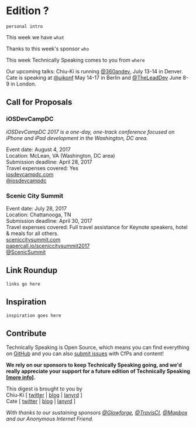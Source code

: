# Edition ?

`personal intro`

This week we have `what`

Thanks to this week's sponsor `who`

This week Technically Speaking comes to you from `where`

Our upcoming talks: Chiu-Ki is running [@360andev](http://twitter.com/360andev), July 13-14 in Denver. Cate is speaking at [@uikonf](http://twitter.com/uikonf) May 14-17 in Berlin and [@TheLeadDev](http://twitter.com/theleaddev) June 8-9 in London.


## Call for Proposals


### iOSDevCampDC
*iOSDevCampDC 2017 is a one-day, one-track conference focused on
iPhone and iPad development in the Washington, DC area.*

Event date: August 4, 2017  
Location: McLean, VA (Washington, DC area)  
Submission deadline: April 28, 2017  
Travel expenses covered: Yes  
[iosdevcampdc.com](http://iosdevcampdc.com)  
[@iosdevcampdc](https://twitter.com/iosdevcampdc)


### Scenic City Summit

Event date: July 28, 2017  
Location: Chattanooga, TN  
Submission deadline: April 30, 2017  
Travel expenses covered: Full travel assistance for Keynote speakers, hotel & meals for all others.  
[sceniccitysummit.com](https://www.sceniccitysummit.com/)  
[papercall.io/sceniccitysummit2017](https://www.papercall.io/sceniccitysummit2017)  
[@ScenicSummit](https://twitter.com/ScenicSummit/)


## Link Roundup

`links go here`

## Inspiration

`inspiration goes here`  

## Contribute

Technically Speaking is Open Source, which means you can find everything on [GitHub](https://github.com/catehstn/technically-speaking/) and you can also [submit issues](https://github.com/catehstn/technically-speaking/issues/new) with CfPs and content!

**We rely on our sponsors to keep Technically Speaking going, and we'd really appreciate your support for a future edition of Technically Speaking [[more info](http://www.techspeak.email/sponsorship/)].**  


This digest is brought to you by  
Chiu-Ki [ [twitter](https://twitter.com/chiuki) | [blog](http://blog.sqisland.com/) | [lanyrd](http://lanyrd.com/profile/chiuki/) ]  
Cate [ [twitter](https://twitter.com/catehstn) | [blog](http://www.cate.blog/) | [lanyrd](http://lanyrd.com/profile/catehstn/) ]

*With thanks to our sustaining sponsors [@Glowforge](http://twitter.com/glowforge), [@TravisCI](http://twitter.com/travisci), [@Mapbox](http://twitter.com/mapbox) and our Anonymous Internet Friend.*
